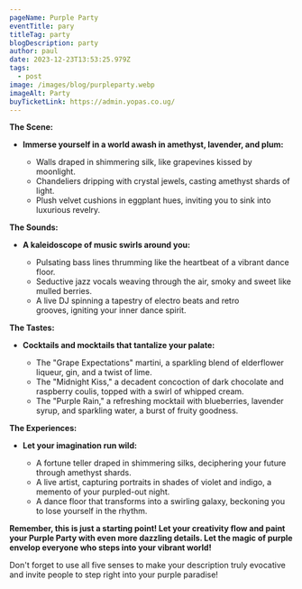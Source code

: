 ```yaml
---
pageName: Purple Party
eventTitle: pary
titleTag: party
blogDescription: party
author: paul
date: 2023-12-23T13:53:25.979Z
tags:
  - post
image: /images/blog/purpleparty.webp
imageAlt: Party
buyTicketLink: https://admin.yopas.co.ug/
---
```

**The Scene:**

* **Immerse yourself in a world awash in amethyst, lavender, and plum:**

  * Walls draped in shimmering silk, like grapevines kissed by moonlight.
  * Chandeliers dripping with crystal jewels, casting amethyst shards of light.
  * Plush velvet cushions in eggplant hues, inviting you to sink into luxurious revelry.

**The Sounds:**

* **A kaleidoscope of music swirls around you:**

  * Pulsating bass lines thrumming like the heartbeat of a vibrant dance floor.
  * Seductive jazz vocals weaving through the air, smoky and sweet like mulled berries.
  * A live DJ spinning a tapestry of electro beats and retro grooves, igniting your inner dance spirit.

**The Tastes:**

* **Cocktails and mocktails that tantalize your palate:**

  * The "Grape Expectations" martini, a sparkling blend of elderflower liqueur, gin, and a twist of lime.
  * The "Midnight Kiss," a decadent concoction of dark chocolate and raspberry coulis, topped with a swirl of whipped cream.
  * The "Purple Rain," a refreshing mocktail with blueberries, lavender syrup, and sparkling water, a burst of fruity goodness.

**The Experiences:**

* **Let your imagination run wild:**

  * A fortune teller draped in shimmering silks, deciphering your future through amethyst shards.
  * A live artist, capturing portraits in shades of violet and indigo, a memento of your purpled-out night.
  * A dance floor that transforms into a swirling galaxy, beckoning you to lose yourself in the rhythm.

**Remember, this is just a starting point! Let your creativity flow and paint your Purple Party with even more dazzling details. Let the magic of purple envelop everyone who steps into your vibrant world!**

Don't forget to use all five senses to make your description truly evocative and invite people to step right into your purple paradise!